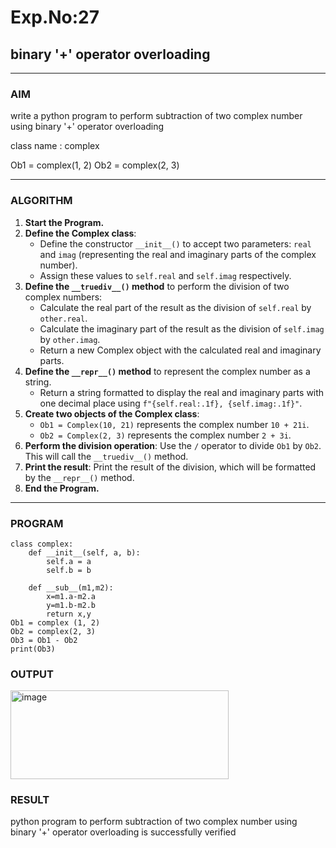 # Exp.No:27  
## binary '+' operator overloading

---

### AIM  
write a python program to perform subtraction of two complex number using binary '+' operator overloading

class name : complex


Ob1 = complex(1, 2)
Ob2 = complex(2, 3)

---

### ALGORITHM

1. **Start the Program.**
2. **Define the Complex class**:
   - Define the constructor `__init__()` to accept two parameters: `real` and `imag` (representing the real and imaginary parts of the complex number).
   - Assign these values to `self.real` and `self.imag` respectively.
3. **Define the `__truediv__()` method** to perform the division of two complex numbers:
   - Calculate the real part of the result as the division of `self.real` by `other.real`.
   - Calculate the imaginary part of the result as the division of `self.imag` by `other.imag`.
   - Return a new Complex object with the calculated real and imaginary parts.
4. **Define the `__repr__()` method** to represent the complex number as a string.
   - Return a string formatted to display the real and imaginary parts with one decimal place using `f"{self.real:.1f}, {self.imag:.1f}"`.
5. **Create two objects of the Complex class**:
   - `Ob1 = Complex(10, 21)` represents the complex number `10 + 21i`.
   - `Ob2 = Complex(2, 3)` represents the complex number `2 + 3i`.
6. **Perform the division operation**: Use the `/` operator to divide `Ob1` by `Ob2`. This will call the `__truediv__()` method.
7. **Print the result**: Print the result of the division, which will be formatted by the `__repr__()` method.
8. **End the Program.**

---

### PROGRAM

```
class complex:
    def __init__(self, a, b):
        self.a = a
        self.b = b
    
    def __sub__(m1,m2):
        x=m1.a-m2.a
        y=m1.b-m2.b
        return x,y
Ob1 = complex (1, 2)
Ob2 = complex(2, 3)
Ob3 = Ob1 - Ob2
print(Ob3)
```

### OUTPUT

<img width="349" height="142" alt="image" src="https://github.com/user-attachments/assets/22cbce50-35a8-4a23-9edb-e3c6bcf5a568" />

### RESULT

python program to perform subtraction of two complex number using binary '+' operator overloading is successfully verified
 

